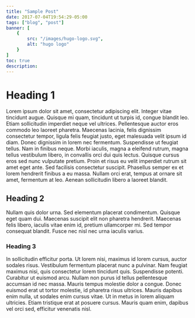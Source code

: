 ```yaml
---
title: "Sample Post"
date: 2017-07-04T19:54:29-05:00
tags: ["blog", "post"]
banner: [
    {
        src: "/images/hugo-logo.svg",
        alt: "hugo logo"
    }
]
toc: true
description:
---
```



<!--this tag makes only images show on the main page-->
<!--more-->

# Heading 1

Lorem ipsum dolor sit amet, consectetur adipiscing elit. Integer vitae tincidunt augue. Quisque mi quam, tincidunt ut turpis id, congue blandit leo. Etiam sollicitudin imperdiet neque vel ultrices. Pellentesque auctor eros commodo leo laoreet pharetra. Maecenas lacinia, felis dignissim consectetur tempor, ligula felis feugiat justo, eget malesuada velit ipsum id diam. Donec dignissim in lorem nec fermentum. Suspendisse ut feugiat tellus. Nam in finibus neque. Morbi iaculis, magna a eleifend rutrum, magna tellus vestibulum libero, in convallis orci dui quis lectus. Quisque cursus eros sed nunc vulputate pretium. Proin et risus eu velit imperdiet rutrum sit amet eget ante. Sed facilisis consectetur suscipit. Phasellus semper ex et lorem hendrerit finibus a eu massa. Nullam orci erat, tempus at ornare sit amet, fermentum at leo. Aenean sollicitudin libero a laoreet blandit.

## Heading 2

Nullam quis dolor urna. Sed elementum placerat condimentum. Quisque eget quam dui. Maecenas suscipit elit non pharetra hendrerit. Maecenas felis libero, iaculis vitae enim id, pretium ullamcorper mi. Sed tempor consequat blandit. Fusce nec nisl nec urna iaculis varius.

### Heading 3

In sollicitudin efficitur porta. Ut lorem nisi, maximus id lorem cursus, auctor sodales risus. Vestibulum fermentum placerat nunc a pulvinar. Nam feugiat maximus nisi, quis consectetur lorem tincidunt quis. Suspendisse potenti. Curabitur ut euismod arcu. Nullam non purus id tellus pellentesque accumsan id nec massa. Mauris tempus molestie dolor a congue. Donec euismod erat ut tortor molestie, id pharetra risus ultrices. Mauris dapibus enim nulla, ut sodales enim cursus vitae. Ut in metus in lorem aliquam ultricies. Etiam tristique erat at posuere cursus. Mauris quam enim, dapibus vel orci sed, efficitur venenatis nisl.
